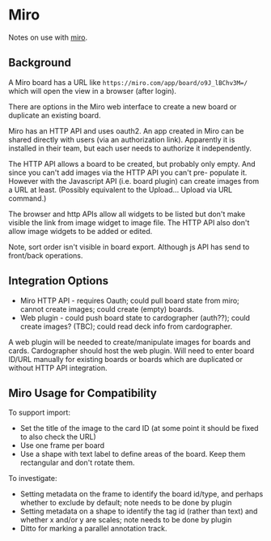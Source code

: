 # Miro

Notes on use with [miro](https://miro.com).

## Background

A Miro board has a URL like
`https://miro.com/app/board/o9J_lBChv3M=/`
which will open the view in a browser (after login).

There are options in the Miro web interface to create a new
board or duplicate an existing board.

Miro has an HTTP API and uses oauth2. 
An app created in Miro can be shared directly with users (via an
authorization link).
Apparently it is installed in their team, but each user needs to
authorize it independently.

The HTTP API allows a board to be created, but probably only 
empty. And since you can't add images via the HTTP API you can't pre-
populate it. However with the Javascript
API (i.e. board plugin) can create images from a URL at least.
(Possibly equivalent to the Upload... Upload via URL command.)

The browser and http APIs allow all widgets to be listed but don't
make visible the link from image widget to image file. The HTTP API also 
don't allow image widgets to be added or edited.

Note, sort order isn't visible in board export. 
Although js API has send to front/back operations.

## Integration Options

- Miro HTTP API - requires Oauth; could pull board state from miro; 
  cannot create images; could create (empty) boards.
- Web plugin - could push board state to cardographer (auth??); could
  create images? (TBC); could read deck info from cardographer.

A web plugin will be needed to create/manipulate images for boards
and cards.
Cardographer should host the web plugin.
Will need to enter board ID/URL manually for existing boards or boards
which are duplicated or without HTTP API integration.

## Miro Usage for Compatibility

To support import:
- Set the title of the image to the card ID (at some point it should be
  fixed to also check the URL)
- Use one frame per board
- Use a shape with text label to define areas of the board. Keep them
  rectangular and don't rotate them.

To investigate:
- Setting metadata on the frame to identify the board id/type, and 
  perhaps whether to exclude by default; note needs to be done by plugin
- Setting metadata on a shape to identify the tag id (rather than text)
  and whether x and/or y are scales; note needs to be done by plugin
- Ditto for marking a parallel annotation track.

